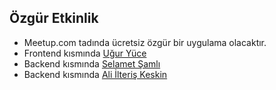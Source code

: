 ## Özgür Etkinlik

* Meetup.com tadında ücretsiz özgür bir uygulama olacaktır.
* Frontend kısmında [Uğur Yüce](https://github.com/uguryuce)
* Backend kısmında [Selamet Şamlı](https://github.com/selametsamli)
* Backend kısmında [Ali İlteriş Keskin](https://github.com/ilteriskeskin)
